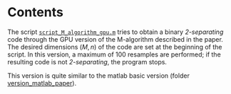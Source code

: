 # Contents

The script [`script_M_algorithm_gpu.m`](./script_M_algorithm_gpu.m) tries to obtain a binary _2-separating_
code through the GPU version of the M-algorithm described in the paper. The
desired dimensions $(M,n)$ of the code are set at the beginning of the script. 
In this version, a maximum of 100 resamples are performed; if the resulting
 code is not _2-separating_, the program stops.

This version is quite similar to the matlab basic version (folder [version_matlab_paper](../version_matlab_paper)).
